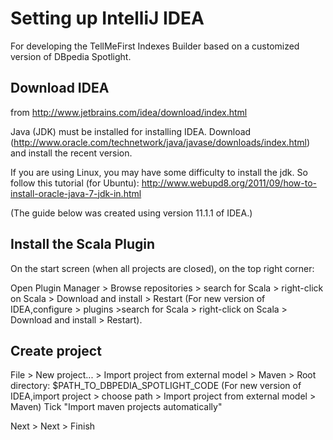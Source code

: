 Setting up IntelliJ IDEA
========================

For developing the TellMeFirst Indexes Builder based on a customized version of DBpedia Spotlight.

## Download IDEA
from http://www.jetbrains.com/idea/download/index.html

Java (JDK) must be installed for installing IDEA.
Download (http://www.oracle.com/technetwork/java/javase/downloads/index.html) and install the recent  version.

If you are using Linux, you may have some difficulty to install the jdk. So follow this tutorial (for Ubuntu):
http://www.webupd8.org/2011/09/how-to-install-oracle-java-7-jdk-in.html


(The guide below was created using version 11.1.1 of IDEA.)

## Install the Scala Plugin
On the start screen (when all projects are closed), on the top right corner:

Open Plugin Manager > Browse repositories > search for Scala > right-click on Scala > Download and install > Restart
(For new version of IDEA,configure > plugins >search for Scala > right-click on Scala > Download and install > Restart).

## Create project
File > New project... > Import project from external model > Maven > Root directory: $PATH_TO_DBPEDIA_SPOTLIGHT_CODE
(For new version of IDEA,import project > choose path > Import project from external model > Maven)
Tick "Import maven projects automatically"

Next > Next > Finish
